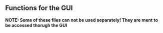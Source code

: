## Functions for the GUI

**NOTE: Some of these files can not be used separately! They are ment to be accessed thorugh the GUI**
